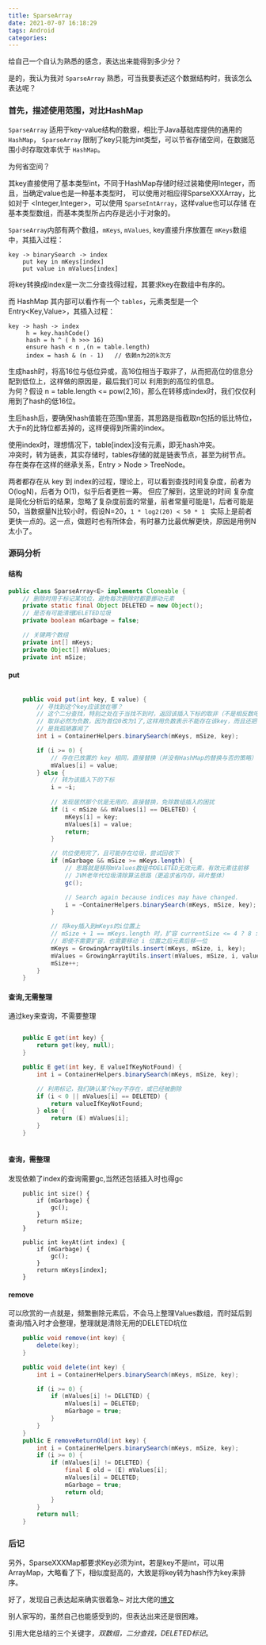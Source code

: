 ```yaml
---
title: SparseArray
date: 2021-07-07 16:18:29
tags: Android
categories:
---
```


给自己一个自认为熟悉的感念，表达出来能得到多少分？

是的，我认为我对 `SparseArray` 熟悉，可当我要表述这个数据结构时，我该怎么表达呢？

### 首先，描述使用范围，对比HashMap

`SparseArray` 适用于key-value结构的数据，相比于Java基础库提供的通用的 `HashMap`，
`SparseArray` 限制了key只能为int类型，可以节省存储空间，在数据范围小时存取效率优于 `HashMap`。

为何省空间？

其key直接使用了基本类型int，不同于HashMap存储时经过装箱使用Integer，而且，当确定value也是一种基本类型时，
可以使用对相应得SparseXXXArray，比如对于 <Integer,Integer>，可以使用 `SparseIntArray`，这样value也可以存储
在基本类型数组，而基本类型所占内存是远小于对象的。

`SparseArray`内部有两个数组，`mKeys`, `mValues`, key直接升序放置在 `mKeys`数组中，其插入过程：
```
key -> binarySearch -> index 
    put key in mKeys[index]
    put value in mValues[index]
```
将key转换成index是一次二分查找得过程，其要求key在数组中有序的。

而 HashMap 其内部可以看作有一个 `tables`，元素类型是一个Entry<Key,Value>，其插入过程：

```
key -> hash -> index
     h = key.hashCode()
     hash = h ^ ( h >>> 16) 
     ensure hash < n ,(n = table.length)
     index = hash & (n - 1)   // 依赖n为2的k次方

```
生成hash时，将高16位与低位异或，高16位相当于取非了，从而把高位的信息分配到低位上，这样做的原因是，最后我们可以
利用到的高位的信息。    
为何？假设 n = table.length <= pow(2,16)，那么在转移成index时，我们仅仅利用到了hash的低16位。

生后hash后，要确保hash值能在范围n里面，其思路是指截取n包括的低比特位，大于n的比特位都丢掉的，这样便得到所需的index。

使用index时，理想情况下，table[index]没有元素，即无hash冲突。  
冲突时，转为链表，其实存储时，tables存储的就是链表节点，甚至为树节点。  
存在类存在这样的继承关系，Entry > Node > TreeNode。    

两者都存在从 key 到 index的过程，理论上，可以看到查找时间复杂度，前者为 O(logN)，后者为 O(1)，似乎后者更胜一筹。 但应了解到，这里说的时间
复杂度是简化分析后的结果，忽略了复杂度前面的常量，前者常量可能是1，后者可能是50，当数据量N比较小时，假设N=20，`1 * log2(20) < 50 * 1 `
实际上是前者更快一点的。这一点，做题时也有所体会，有时暴力比最优解更快，原因是用例N太小了。 

### 源码分析

#### 结构

```java
public class SparseArray<E> implements Cloneable {
    // 删除时用于标记某坑位，避免每次删除时都要挪动元素
    private static final Object DELETED = new Object();
    // 是否有可能清理DELETED垃圾
    private boolean mGarbage = false;

    // 关键两个数组
    private int[] mKeys;
    private Object[] mValues;
    private int mSize;

```

#### put

```java
    
    public void put(int key, E value) {
        // 寻找到这个key应该放在哪？
        // 这个二分查找，特别之处在于当找不到时，返回该插入下标的取非（不是相反数吧，取反+1才是，不纠结）
        // 取非必然为负数，因为首位0改为1了,这样用负数表示不能存在该key，而且还把该插入的下标变相地保存了下来
        // 是我孤陋寡闻了
        int i = ContainerHelpers.binarySearch(mKeys, mSize, key);

        if (i >= 0) {
            // 存在已放置的 key 相同，直接替换（并没有HashMap的替换与否的策略）
            mValues[i] = value;
        } else {
            // 转为该插入下的下标
            i = ~i;
            
            // 发现居然那个坑是无用的，直接替换，免除数组插入的困扰
            if (i < mSize && mValues[i] == DELETED) {
                mKeys[i] = key;
                mValues[i] = value;
                return;
            }

            // 坑位使用完了，且可能存在垃圾，尝试回收下
            if (mGarbage && mSize >= mKeys.length) {
                // 思路就是移除mValues数组中DELETED无效元素，有效元素往前移
                // JVM老年代垃圾清除算法思路（更追求省内存，碎片整体）
                gc();

                // Search again because indices may have changed.
                i = ~ContainerHelpers.binarySearch(mKeys, mSize, key);
            }

            // 将key插入到mKeys的i位置上
            // mSize + 1 == mKeys.length 时，扩容 currentSize <= 4 ? 8 : currentSize * 2，创建新的数组复制原来的元素
            // 即使不需要扩容，也需要移动 i 位置之后元素后移一位
            mKeys = GrowingArrayUtils.insert(mKeys, mSize, i, key);
            mValues = GrowingArrayUtils.insert(mValues, mSize, i, value);
            mSize++;
        }
    }
```

#### 查询,无需整理

通过key来查询，不需要整理

```java

    public E get(int key) {
        return get(key, null);
    }

    public E get(int key, E valueIfKeyNotFound) {
        int i = ContainerHelpers.binarySearch(mKeys, mSize, key);

        // 利用标记，我们确认某个key不存在，或已经被删除
        if (i < 0 || mValues[i] == DELETED) {
            return valueIfKeyNotFound;
        } else {
            return (E) mValues[i];
        }
    }
    
```


#### 查询，需整理

发现依赖了index的查询需要gc,当然还包括插入时也得gc
```
    public int size() {
        if (mGarbage) {
            gc();
        }
        return mSize;
    }
    
    public int keyAt(int index) {
        if (mGarbage) {
            gc();
        }
        return mKeys[index];
    }
```

#### remove

可以欣赏的一点就是，频繁删除元素后，不会马上整理Values数组，而时延后到查询/插入时才会整理，整理就是清除无用的DELETED坑位

```java
    public void remove(int key) {
        delete(key);
    }

    public void delete(int key) {
        int i = ContainerHelpers.binarySearch(mKeys, mSize, key);

        if (i >= 0) {
            if (mValues[i] != DELETED) {
                mValues[i] = DELETED;
                mGarbage = true;
            }
        }
    }
    public E removeReturnOld(int key) {
        int i = ContainerHelpers.binarySearch(mKeys, mSize, key);
        if (i >= 0) {
            if (mValues[i] != DELETED) {
                final E old = (E) mValues[i];
                mValues[i] = DELETED;
                mGarbage = true;
                return old;
            }
        }
        return null;
    }

```

### 后记

另外，SparseXXXMap都要求Key必须为int，若是key不是int，可以用ArrayMap，大略看了下，相似度挺高的，大致是将key转为hash作为key来排序。


好了，发现自己表达起来确实很着急~
对比大佬的[博文](https://juejin.cn/post/6844903961963528199#heading-10)

别人家写的，虽然自己也能感受到的，但表达出来还是很困难。

引用大佬总结的三个关键字，*双数组，二分查找，DELETED标记*。





